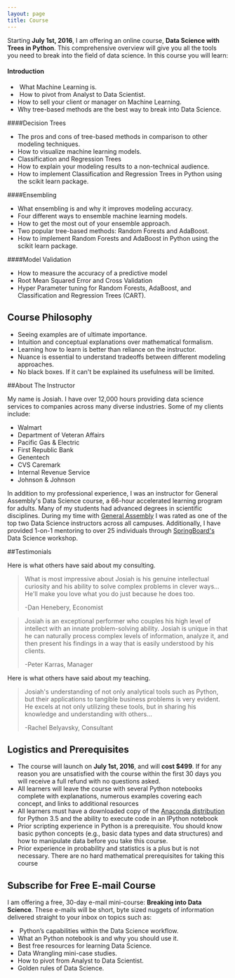 ```yaml
---
layout: page
title: Course
---
```


Starting **July 1st, 2016**, I am offering an online course, **Data Science with Trees in Python**. This comprehensive overview will give you all the tools you need to break into the field of data science. In this course you will learn:  

#### Introduction

* ​							What Machine Learning is.
* ​	How to pivot from Analyst to Data Scientist.
* How to sell your client or manager on Machine Learning.
* Why tree-based methods are the best way to break into Data Science.

####Decision Trees

* The pros and cons of tree-based methods in comparison to other modeling techniques.
* How to visualize machine learning models.
* Classification and Regression Trees
* How to explain your modeling results to a non-technical audience.
* How to implement Classification and Regression Trees in Python using the scikit learn package.

####Ensembling

- What ensembling is and why it improves modeling accuracy.
- Four different ways to ensemble machine learning models.
- How to get the most out of your ensemble approach.
- Two popular tree-based methods: Random Forests and AdaBoost.
- How to implement Random Forests and AdaBoost in Python using the scikit learn package.

####Model Validation

- How to measure the accuracy of a predictive model
- Root Mean Squared Error and Cross Validation
- Hyper Parameter tuning for Random Forests, AdaBoost, and Classification and Regression Trees (CART).



## Course Philosophy

- Seeing examples are of ultimate importance.
- Intuition and conceptual explanations over mathematical formalism.
- Learning how to learn is better than reliance on the instructor.
- Nuance is essential to understand tradeoffs between different modeling approaches.
- No black boxes. If it can't be explained its usefulness will be limited.



##About The Instructor

My name is Josiah. I have over 12,000 hours providing data science services to companies across many diverse industries. Some of my clients include:

* Walmart
* Department of Veteran Affairs
* Pacific Gas & Electric
* First Republic Bank
* Genentech
* CVS Caremark
* Internal Revenue Service
* Johnson & Johnson

In addition to my professional experience, I was an instructor for General Assembly's Data Science course, a 66-hour accelerated learning program for adults. Many of my students had advanced degrees in scientific disciplines. During my time with [General Assembly](https://generalassemb.ly/education/data-science) I was rated as one of the top two Data Science instructors across all campuses. Additionally, I have provided 1-on-1 mentoring to over 25 individuals through [SpringBoard's](https://www.springboard.com/workshops/data-science-intensive/) Data Science workshop.

##Testimonials

Here is what others have said about my consulting.

>  What is most impressive about Josiah is his genuine intellectual curiosity and his ability to solve complex problems in clever ways... He'll make you love what you do just because he does too.
>
> -Dan Henebery, Economist



> Josiah is an exceptional performer who couples his high level of intellect with an innate problem-solving ability. Josiah is unique in that he can naturally process complex levels of information, analyze it, and then present his findings in a way that is easily understood by his clients.
>
> -Peter Karras, Manager



Here is what others have said about my teaching.

> Josiah's understanding of not only analytical tools such as Python, but their applications to tangible business problems is very evident. He excels at not only utilizing these tools, but in sharing his knowledge and understanding with others…
>
> -Rachel Belyavsky, Consultant



## Logistics and Prerequisites

- The course will launch on **July 1st, 2016**, and will **cost $499**. If for any reason you are unsatisfied with the course within the first 30 days you will receive a full refund with no questions asked.
- All learners will leave the course with several Python notebooks complete with explanations, numerous examples covering each concept, and links to additional resources
- All learners must have a downloaded copy of the [Anaconda distribution](https://www.continuum.io/downloads) for Python 3.5 and the ability to execute code in an IPython notebook
- Prior scripting experience in Python is a prerequisite. You should know basic python concepts (e.g., basic data types and data structures) and how to manipulate data before you take this course.
- Prior experience in probability and statistics is a plus but is not necessary. There are no hard mathematical prerequisites for taking this course



## Subscribe for Free E-mail Course

I am offering a free, 30-day e-mail mini-course: **Breaking into Data Science**. These e-mails will be short, byte sized nuggets of information delivered straight to your inbox on topics such as:

* ​																																	Python’s capabilities within the Data Science workflow.
* What an Python notebook is and why you should use it.
* Best free resources for learning Data Science.
* Data Wrangling mini-case studies.
* How to pivot from Analyst to Data Scientist.
* Golden rules of Data Science.

<script type="text/javascript" src="//app.mailerlite.com/data/webforms/88225/m6e6q3.js?v10"></script>
